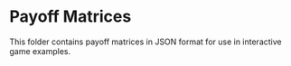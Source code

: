# Payoff Matrices

This folder contains payoff matrices in JSON format for use in interactive game examples.
